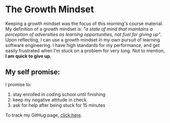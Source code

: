 # The Growth Mindset

  Keeping a growth mindset was the focus of this morning's course material.  My definition of a growth mindset is: *"a state of mind that maintains a perception of adversities as learning opportunities, not fuel for giving up"*.  Upon reflecting, I can use a growth mindset in my own pursuit of learning software engineering.  I have high standards for my performance, and get easily frustrated when I'm stuck on a problem for very long.  Not to mention, **I am quick to give up**.
  
## My self promise:
I promise to:
1. stay enrolled in coding school until finishing
1. keep my negative attitude in check
1. ask for help after being stuck for 15 minutes

To track my GitHug page, [click here](https://github.com/ryanhoffman4).
